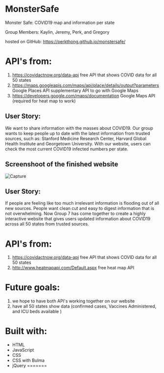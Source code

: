 # MonsterSafe

Monster Safe: COVID19 map and information per state

Group Members: Kaylin, Jeremy, Perk, and Gregory

hosted on GitHub: https://perkthong.github.io/monstersafe/


# API's from:
1) https://covidactnow.org/data-api free API that shows COVID data for all 50 states
2) https://maps.googleapis.com/maps/api/place/details/output?parameters Google Places API supplementary API to go with Google Maps
3) https://developers.google.com/maps/documentation Google Maps API (required for heat map to work)

## User Story:
We want to share information with the masses about COVID19. Our group wants to keep people up to date with the latest information from trusted sources, such as: Stanford Medicine Research Center, Harvard Global Health Institute and Georgetown University.
With our website, users can check the most current COVID19 infected numbers per state.

## Screenshoot of the finished website
![Capture](https://user-images.githubusercontent.com/88611613/140680698-fa03752f-6440-4238-92b4-4261976b187b.PNG)

## User Story:
If people are feeling like too much irrelevant information is flooding out of all new sources. People want clean cut and easy to digest information that is not overwhelming. Now Group 7 has come together to create a highly interactive website that gives users updated information about COVID19 across all 50 states from trusted sources.

# API's from:
1) https://covidactnow.org/data-api free API that shows COVID data for all 50 states
2) http://www.heatmapapi.com/Default.aspx free heat map API


# Future goals:

1) we hope to have both API's working together on our website
2) have all 50 states show data (confirmed cases, Vaccines Administered, and ICU beds available )

# Built with:
* HTML
* JavaScript
* CSS
* CSS with Bulma
* jQuery
=======


